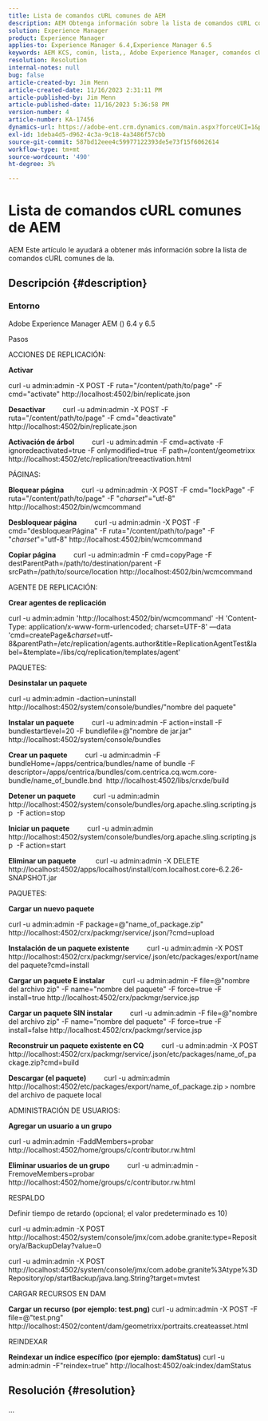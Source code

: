 ```yaml
---
title: Lista de comandos cURL comunes de AEM
description: AEM Obtenga información sobre la lista de comandos cURL comunes de la.
solution: Experience Manager
product: Experience Manager
applies-to: Experience Manager 6.4,Experience Manager 6.5
keywords: AEM KCS, común, lista,, Adobe Experience Manager, comandos cURL, preguntas frecuentes, 6.4, 6.5
resolution: Resolution
internal-notes: null
bug: false
article-created-by: Jim Menn
article-created-date: 11/16/2023 2:31:11 PM
article-published-by: Jim Menn
article-published-date: 11/16/2023 5:36:58 PM
version-number: 4
article-number: KA-17456
dynamics-url: https://adobe-ent.crm.dynamics.com/main.aspx?forceUCI=1&pagetype=entityrecord&etn=knowledgearticle&id=588ebac7-8c84-ee11-8179-6045bd006268
exl-id: 1deba4d5-d962-4c3a-9c18-4a3486f57cbb
source-git-commit: 587bd12eee4c59977122393de5e73f15f6062614
workflow-type: tm+mt
source-wordcount: '490'
ht-degree: 3%

---
```


# Lista de comandos cURL comunes de AEM


AEM Este artículo le ayudará a obtener más información sobre la lista de comandos cURL comunes de la.

## Descripción {#description}


### <b>Entorno</b>

Adobe Experience Manager AEM () 6.4 y 6.5

Pasos

ACCIONES DE REPLICACIÓN:

<b>Activar</b>

curl -u admin:admin -X POST -F ruta=&quot;/content/path/to/page&quot; -F cmd=&quot;activate&quot; http://localhost:4502/bin/replicate.json

<b>Desactivar</b>
        curl -u admin:admin -X POST -F ruta=&quot;/content/path/to/page&quot; -F cmd=&quot;deactivate&quot; http://localhost:4502/bin/replicate.json

<b>Activación de árbol</b>
        curl -u admin:admin -F cmd=activate -F ignoredeactivated=true -F onlymodified=true -F path=/content/geometrixx http://localhost:4502/etc/replication/treeactivation.html

PÁGINAS:

<b>Bloquear página</b>
        curl -u admin:admin -X POST -F cmd=&quot;lockPage&quot; -F ruta=&quot;/content/path/to/page&quot; -F &quot;_charset_&quot;=&quot;utf-8&quot; http://localhost:4502/bin/wcmcommand

<b>Desbloquear página</b>
        curl -u admin:admin -X POST -F cmd=&quot;desbloquearPágina&quot; -F ruta=&quot;/content/path/to/page&quot; -F &quot;_charset_&quot;=&quot;utf-8&quot; http://localhost:4502/bin/wcmcommand

<b>Copiar página</b>
        curl -u admin:admin -F cmd=copyPage -F destParentPath=/path/to/destination/parent -F srcPath=/path/to/source/location http://localhost:4502/bin/wcmcommand

AGENTE DE REPLICACIÓN:

<b>Crear agentes de replicación</b>

curl -u admin:admin &#39;http://localhost:4502/bin/wcmcommand&#39; -H &#39;Content-Type: application/x-www-form-urlencoded; charset=UTF-8&#39; —data &#39;cmd=createPage&amp;_charset_=utf-8&amp;parentPath=/etc/replication/agents.author&amp;title=ReplicationAgentTest&amp;label=&amp;template=/libs/cq/replication/templates/agent&#39;

PAQUETES:

<b>Desinstalar un paquete</b>

curl -u admin:admin -daction=uninstall http://localhost:4502/system/console/bundles/&quot;nombre del paquete&quot;

<b>Instalar un paquete</b>
        curl -u admin:admin -F action=install -F bundlestartlevel=20 -F bundlefile=@&quot;nombre de jar.jar&quot; http://localhost:4502/system/console/bundles

<b>Crear un paquete</b>
        curl -u admin:admin -F bundleHome=/apps/centrica/bundles/name of bundle -F descriptor=/apps/centrica/bundles/com.centrica.cq.wcm.core-bundle/name_of_bundle.bnd  http://localhost:4502/libs/crxde/build

<b>Detener un paquete</b>
        curl -u admin:admin http://localhost:4502/system/console/bundles/org.apache.sling.scripting.jsp  -F action=stop

<b>Iniciar un paquete</b>
        curl -u admin:admin http://localhost:4502/system/console/bundles/org.apache.sling.scripting.jsp  -F action=start

<b>Eliminar un paquete</b>
         curl -u admin:admin -X DELETE http://localhost:4502/apps/localhost/install/com.localhost.core-6.2.26-SNAPSHOT.jar

PAQUETES:

<b>Cargar un nuevo paquete</b>

curl -u admin:admin -F package=@&quot;name_of_package.zip&quot; http://localhost:4502/crx/packmgr/service/.json/?cmd=upload

<b>Instalación de un paquete existente</b>
        curl -u admin:admin -X POST http://localhost:4502/crx/packmgr/service/.json/etc/packages/export/name del paquete?cmd=install

<b>Cargar un paquete E instalar</b>
        curl -u admin:admin -F file=@&quot;nombre del archivo zip&quot; -F name=&quot;nombre del paquete&quot; -F force=true -F install=true http://localhost:4502/crx/packmgr/service.jsp

<b>Cargar un paquete SIN instalar</b>
        curl -u admin:admin -F file=@&quot;nombre del archivo zip&quot; -F name=&quot;nombre del paquete&quot; -F force=true -F install=false http://localhost:4502/crx/packmgr/service.jsp

<b>Reconstruir un paquete existente en CQ</b>
        curl -u admin:admin -X POST http://localhost:4502/crx/packmgr/service/.json/etc/packages/name_of_package.zip?cmd=build

<b>Descargar (el paquete)</b>
        curl -u admin:admin http://localhost:4502/etc/packages/export/name_of_package.zip `>`  nombre del archivo de paquete local

ADMINISTRACIÓN DE USUARIOS:

<b>Agregar un usuario a un grupo</b>

curl -u admin:admin -FaddMembers=probar http://localhost:4502/home/groups/c/contributor.rw.html

<b>Eliminar usuarios de un grupo</b>
        curl -u admin:admin -FremoveMembers=probar http://localhost:4502/home/groups/c/contributor.rw.html

RESPALDO

Definir tiempo de retardo (opcional; el valor predeterminado es 10)

curl -u admin:admin -X POST http://localhost:4502/system/console/jmx/com.adobe.granite:type=Repository/a/BackupDelay?value=0

curl -u admin:admin -X POST http://localhost:4502/system/console/jmx/com.adobe.granite%3Atype%3DRepository/op/startBackup/java.lang.String?target=mvtest

CARGAR RECURSOS EN DAM

<b>Cargar un recurso (por ejemplo: test.png)</b>
curl -u admin:admin -X POST -F file=@&quot;test.png&quot; http://localhost:4502/content/dam/geometrixx/portraits.createasset.html

REINDEXAR

<b>Reindexar un índice específico (por ejemplo: damStatus)</b>
curl -u admin:admin -F&quot;reindex=true&quot; http://localhost:4502/oak:index/damStatus


## Resolución {#resolution}


...
